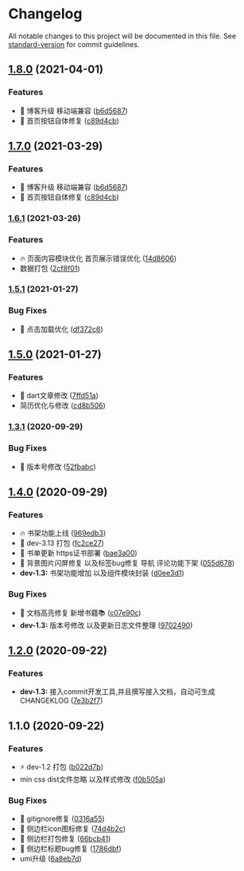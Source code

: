 # Changelog

All notable changes to this project will be documented in this file. See [standard-version](https://github.com/conventional-changelog/standard-version) for commit guidelines.

## [1.8.0](https://github.com/yzjacc/React-Blog/compare/v1.6.1...v1.8.0) (2021-04-01)


### Features

* 🎸 博客升级 移动端兼容 ([b6d5687](https://github.com/yzjacc/React-Blog/commit/b6d56878660783aec8afb04f36a36e2079e39779))
* 🎸 首页按钮自体修复 ([c89d4cb](https://github.com/yzjacc/React-Blog/commit/c89d4cba7720474644221acc62b121c8b4b12175))

## [1.7.0](https://github.com/yzjacc/React-Blog/compare/v1.6.1...v1.7.0) (2021-03-29)


### Features

* 🎸 博客升级 移动端兼容 ([b6d5687](https://github.com/yzjacc/React-Blog/commit/b6d56878660783aec8afb04f36a36e2079e39779))
* 🎸 首页按钮自体修复 ([c89d4cb](https://github.com/yzjacc/React-Blog/commit/c89d4cba7720474644221acc62b121c8b4b12175))

### [1.6.1](https://github.com/yzjacc/React-Blog/compare/v1.7.0...v1.6.1) (2021-03-26)


### Features

* :fire: 页面内容模块优化 首页展示错误优化 ([14d8606](https://github.com/yzjacc/React-Blog/commit/14d86069f64eefc00b9992ff2ae11d2dbc01c347))
* 数据打包 ([2cf8f01](https://github.com/yzjacc/React-Blog/commit/2cf8f01c576ce0f31a366c06e250f26070b8783b))

### [1.5.1](https://github.com/yzjacc/React-Blog/compare/v1.5.0...v1.5.1) (2021-01-27)


### Bug Fixes

* :bug: 点击加载优化 ([df372c6](https://github.com/yzjacc/React-Blog/commit/df372c6db2257084314aab49fb59f0022b7dcd60))

## [1.5.0](https://github.com/yzjacc/React-Blog/compare/v1.3.1...v1.5.0) (2021-01-27)


### Features

* 🎸 dart文章修改 ([7ffd51a](https://github.com/yzjacc/React-Blog/commit/7ffd51ae68290e5baf5e46ea3bcd7cd087eb450c))
* 简历优化与修改 ([cd8b506](https://github.com/yzjacc/React-Blog/commit/cd8b5069d4074fdad762452015aa88bc4bf1c035))

### [1.3.1](https://github.com/yzjacc/React-Blog/compare/v1.4.0...v1.3.1) (2020-09-29)


### Bug Fixes

* 🐛 版本号修改 ([52fbabc](https://github.com/yzjacc/React-Blog/commit/52fbabc17760e70632f8933a5d93246416294334))

## [1.4.0](https://github.com/yzjacc/React-Blog/compare/v1.2.0...v1.4.0) (2020-09-29)


### Features

* :fire: 书架功能上线 ([969edb3](https://github.com/yzjacc/React-Blog/commit/969edb3436309e3c0a834ccde835e023ee4538f5))
* 🎸 dev-3.13 打包 ([fc2ce27](https://github.com/yzjacc/React-Blog/commit/fc2ce2798c6bff77105f95719946e7d627441b2e))
* 🎸 书单更新 https证书部署 ([bae3a00](https://github.com/yzjacc/React-Blog/commit/bae3a00e98d26b60a7bad47dc5bb8f18bf1cf0c6))
* 🎸 背景图片闪屏修复 以及标签bug修复 导航 评论功能下架 ([055d678](https://github.com/yzjacc/React-Blog/commit/055d678e34e28e7852f26c6fa98f0fb1bd0ea210))
* **dev-1.3:** 书架功能增加 以及组件模块封装 ([d0ee3d1](https://github.com/yzjacc/React-Blog/commit/d0ee3d1915120ee080013552c021920d859810cc))


### Bug Fixes

* 🐛 文档高亮修复 新增书籍📚 ([c07e90c](https://github.com/yzjacc/React-Blog/commit/c07e90cd712b1d3e0a42f4d2ea288225939a29be))
* **dev-1.3:** 版本号修改 以及更新日志文件整理 ([9702490](https://github.com/yzjacc/React-Blog/commit/97024901fcfe900b548e40eb6df1f0933d8e9da1))

## [1.2.0](https://github.com/yzjacc/React-Blog/compare/v1.1.0...v1.2.0) (2020-09-22)


### Features

* **dev-1.3:** 接入commit开发工具,并且撰写接入文档，自动可生成CHANGEKLOG ([7e3b2f7](https://github.com/yzjacc/React-Blog/commit/7e3b2f71b89e271fc0d0f4ad9500f7001055edf5))

## 1.1.0 (2020-09-22)


### Features

* :zap: dev-1.2 打包 ([b022d7b](https://github.com/yzjacc/React-Blog/commit/b022d7bb58b5ae6b675a01579b7ca410db1746b1))
* min css dist文件忽略 以及样式修改 ([f0b505a](https://github.com/yzjacc/React-Blog/commit/f0b505a69dc886ba6ce2b96d62337f00d9f8f270))


### Bug Fixes

* :bug: gitignore修复 ([0316a55](https://github.com/yzjacc/React-Blog/commit/0316a550765f266da25ea508f16075b4e0df417c))
* :bug: 侧边栏icon图标修复 ([74d4b2c](https://github.com/yzjacc/React-Blog/commit/74d4b2c769fec02b967c4297393b1efc155d9e05))
* :bug: 侧边栏打包修复 ([66bcb41](https://github.com/yzjacc/React-Blog/commit/66bcb4125a452e754a1c257bf1858b3049b96abd))
* :bug: 侧边栏标题bug修复 ([1786dbf](https://github.com/yzjacc/React-Blog/commit/1786dbfe5017849bfd1a2ad246f42f0f79c7ba91))
* umi升级 ([6a8eb7d](https://github.com/yzjacc/React-Blog/commit/6a8eb7da957a0967ea8e0ce80d4cc917f6fb141e))
